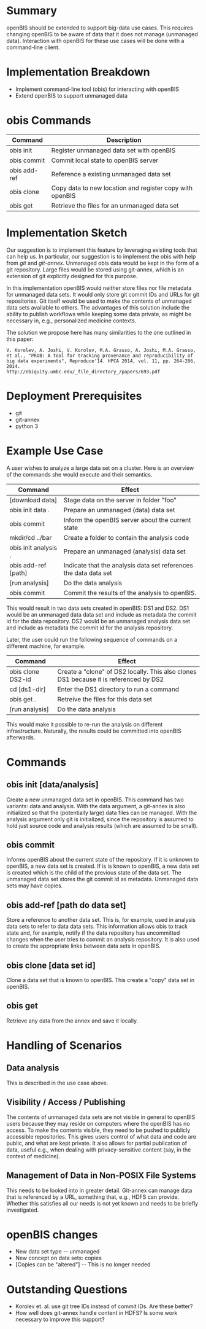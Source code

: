 # Summary

openBIS should be extended to support big-data use cases. This requires changing openBIS to be aware of data that it does not manage (unmanaged data). Interaction with openBIS for these use cases will be done with a command-line client.

# Implementation Breakdown

- Implement command-line tool (obis) for interacting with openBIS
- Extend openBIS to support unmanaged data

# obis Commands

| Command       | Description                                                                                 |
|---------------|---------------------------------------------------------------------------------------------|
| obis init     | Register unmanaged data set with openBIS                                                    |
| obis commit   | Commit local state to openBIS server                                                        |
| obis add-ref  | Reference a existing unmanaged data set                                                     |
| obis clone    | Copy data to new location and register copy with openBIS                                    |
| obis get      | Retrieve the files for an unmanaged data set                                                |


# Implementation Sketch

Our suggestion is to implement this feature by leveraging existing tools that can help us. In particular, our suggestion is to implement the obis with help from *git* and *git-annex*. Unmanaged obis data would be kept in the form of a git repository. Large files would be stored using git-annex, which is an extension of git explicitly designed for this purpose.

In this implementation openBIS would neither store files nor file metadata for unmanaged data sets. It would only store git commit IDs and URLs for git repositories. Git itself would be used to make the contents of unmanaged data sets available to others. The advantages of this solution include the ability to publish workflows while keeping some data private, as might be necessary in, e.g., personalized medicine contexts.

The solution we propose here has many similarities to the one outlined in this paper:

    V. Korolev, A. Joshi, V. Korolev, M.A. Grasso, A. Joshi, M.A. Grasso, et al., "PROB: A tool for tracking provenance and reproducibility of big data experiments", Reproduce'14. HPCA 2014, vol. 11, pp. 264-286, 2014.
    http://ebiquity.umbc.edu/_file_directory_/papers/693.pdf

# Deployment Prerequisites

- git
- git-annex
- python 3

# Example Use Case

A user wishes to analyze a large data set on a cluster. Here is an overview of the commands she would execute and their semantics.

| Command              | Effect                                                                                  |
|----------------------|-----------------------------------------------------------------------------------------|
| [download data]      | Stage data on the server in folder "foo"                                                |
| obis init data .     | Prepare an unmanaged (data) data set                                                    |
| obis commit          | Inform the openBIS server about the current state                                       |
| mkdir/cd ../bar      | Create a folder to contain the analysis code                                            |
| obis init analysis . | Prepare an unmanaged (analysis) data set                                                |
| obis add-ref  [path] | Indicate that the analysis data set references the data data set                        |
| [run analysis]       | Do the data analysis                                                                    |
| obis commit          | Commit the results of the analysis to openBIS.                                          |

This would result in two data sets created in openBIS: DS1 and DS2. DS1 would be an unmanaged data data set and include as metadata the commit id for the data repository. DS2 would be an unmanaged analysis data set and include as metadata the commit id for the analysis repository.

Later, the user could run the following sequence of commands on a different machine, for example.

| Command              | Effect                                                                                  |
|----------------------|-----------------------------------------------------------------------------------------|
| obis clone DS2-id    | Create a "clone" of DS2 locally. This also clones DS1 because it is referenced by DS2   |
| cd [ds1-dir]         | Enter the DS1 directory to run a command                                                |
| obis get .           | Retreive the files for this data set                                                    |
| [run analysis]       | Do the data analysis                                                                    |

This would make it possible to re-run the analysis on different infrastructure. Naturally, the results could be committed into openBIS afterwards.

# Commands

## obis init [data/analysis]

Create a new unmanaged data set in openBIS. This command has two variants: data and analysis. With the data argument, a git-annex is also initialized so that the (potentially large) data files can be managed. With the analysis argument only git is initialized, since the repository is assumed to hold just source code and analysis results (which are assumed to be small).

## obis commit

Informs openBIS about the current state of the repository. If it is unknown to openBIS, a new data set is created. If is is known to openBIS, a new data set is created which is the child of the previous state of the data set. The unmanaged data set stores the git commit id as metadata. Unmanaged data sets may have copies.

## obis add-ref [path do data set]

Store a reference to another data set. This is, for example, used in analysis data sets to refer to data data sets. This information allows obis to track state and, for example, notify if the data repository has uncommitted changes when the user tries to commit an analysis repository. It is also used to create the appropriate links between data sets in openBIS.

## obis clone [data set id]

Clone a data set that is known to openBIS. This create a "copy" data set in openBIS.

## obis get

Retrieve any data from the annex and save it locally.

# Handling of Scenarios

## Data analysis

This is described in the use case above.

## Visibility / Access / Publishing

The contents of unmanaged data sets are not visible in general to openBIS users because they may reside on computers where the openBIS has no access. To make the contents visible, they need to be pushed to publicly accessible repositories. This gives users control of what data and code are public, and what are kept private. It also allows for partial publication of data, useful e.g., when dealing with privacy-sensitive content (say, in the context of medicine).

## Management of Data in Non-POSIX File Systems

This needs to be looked into in greater detail. Git-annex can manage data that is referenced by a URL, something that, e.g., HDFS can provide. Whether this satisfies all our needs is not yet known and needs to be briefly investigated.

# openBIS changes

- New data set type -- unmanaged
- New concept on data sets: copies
- [Copies can be "altered"] -- This is no longer needed

# Outstanding Questions

- Korolev et. al. use git tree IDs instead of commit IDs. Are these better?
- How well does git-annex handle content in HDFS? Is some work necessary to improve this support?

